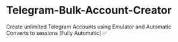 # Telegram-Bulk-Account-Creator
Create unlimited Telegram Accounts using Emulator and Automatic Converts to sessions [Fully Automatic] ✅
